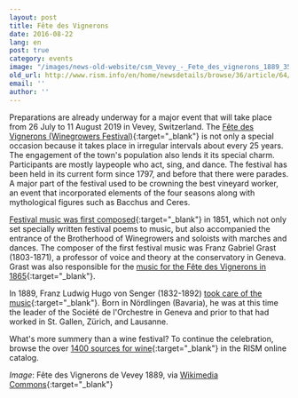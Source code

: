 ```yaml
---
layout: post
title: Fête des Vignerons
date: 2016-08-22
lang: en
post: true
category: events
image: "/images/news-old-website/csm_Vevey_-_Fete_des_vignerons_1889_351307d7a4.jpg"
old_url: http://www.rism.info/en/home/newsdetails/browse/36/article/64/fete-des-vignerons.html
email: ''
author: ''
---
```


Preparations are already underway for a major event that will take place from 26 July to 11 August 2019 in Vevey, Switzerland. The [Fête des Vignerons (Winegrowers Festival)](http://www.fetedesvignerons.ch/en/){:target="_blank"} is not only a special occasion because it takes place in irregular intervals about every 25 years. The engagement of the town's population also lends it its special charm. Participants are mostly laypeople who act, sing, and dance. The festival has been held in its current form since 1797, and before that there were parades. A major part of the festival used to be crowning the best vineyard worker, an event that incorporated elements of the four seasons along with mythological figures such as Bacchus and Ceres.

[Festival music was first composed](https://opac.rism.info/search?id=402003161){:target="_blank"} in 1851, which not only set specially written festival poems to music, but also accompanied the entrance of the Brotherhood of Winegrowers and soloists with marches and dances. The composer of the first festival music was Franz Gabriel Grast (1803-1871), a professor of voice and theory at the conservatory in Geneva. Grast was also responsible for the [music for the Fête des Vignerons in 1865](https://opac.rism.info/search?id=402003071){:target="_blank"}.

In 1889, Franz Ludwig Hugo von Senger (1832-1892) [took care of the music](https://opac.rism.info/search?id=402004074){:target="_blank"}. Born in Nördlingen (Bavaria), he was at this time the leader of the Société de l'Orchestre in Geneva and prior to that had worked in St. Gallen, Zürich, and Lausanne.

What's more summery than a wine festival? To continue the celebration, browse the over [1400 sources for wine](https://opac.rism.info/search?View=rism&q=Wein){:target="_blank"} in the RISM online catalog.


_Image_: Fête des Vignerons de Vevey 1889, via [Wikimedia Commons](https://commons.wikimedia.org/wiki/File:Vevey_-_f%C3%AAte_des_vignerons_-_affiche_de_1889.jpg?uselang=fr){:target="_blank"}
